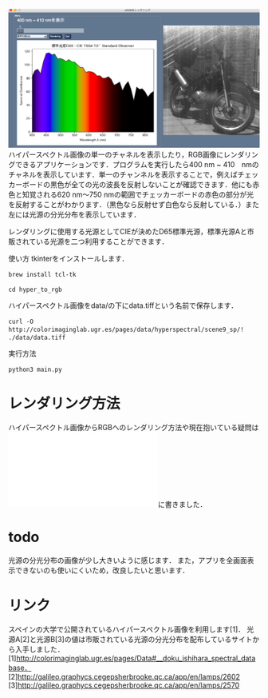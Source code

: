 ![1](readme_images/readme_img.png)
ハイパースペクトル画像の単一のチャネルを表示したり，RGB画像にレンダリングできるアプリケーションです．プログラムを実行したら400 nm ~ 410　nmのチャネルを表示しています．単一のチャンネルを表示することで，例えばチェッカーボードの黒色が全ての光の波長を反射しないことが確認できます．他にも赤色と知覚される620 nm〜750 nmの範囲でチェッカーボードの赤色の部分が光を反射することがわかります．（黒色なら反射せず白色なら反射している．）また左には光源の分光分布を表示しています．

レンダリングに使用する光源としてCIEが決めたD65標準光源，標準光源Aと市販されている光源を二つ利用することができます．


使い方
tkinterをインストールします．
```
brew install tcl-tk
```
```
cd hyper_to_rgb
```
ハイパースペクトル画像をdata/の下にdata.tiffという名前で保存します．
```
curl -O http://colorimaginglab.ugr.es/pages/data/hyperspectral/scene9_sp/! ./data/data.tiff
```
実行方法
```
python3 main.py
```
# レンダリング方法
ハイパースペクトル画像からRGBへのレンダリング方法や現在抱いている疑問は![PDF](./hyperspectral.pdf)に書きました．

# todo
光源の分光分布の画像が少し大きいように感じます．
また，アプリを全画面表示できないのも使いにくいため，改良したいと思います．

# リンク
スペインの大学で公開されているハイパースペクトル画像を利用します[1]．
光源A[2]と光源B[3]の値は市販されている光源の分光分布を配布しているサイトから入手しました．
[1]http://colorimaginglab.ugr.es/pages/Data#__doku_ishihara_spectral_database．
[2]http://galileo.graphycs.cegepsherbrooke.qc.ca/app/en/lamps/2602
[3]http://galileo.graphycs.cegepsherbrooke.qc.ca/app/en/lamps/2570


